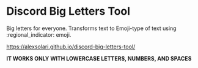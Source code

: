 # Discord Big Letters Tool

Big letters for everyone.
Transforms text to Emoji-type of text using :regional_indicator: emoji.

https://alexsolari.github.io/discord-big-letters-tool/

**IT WORKS ONLY WITH LOWERCASE LETTERS, NUMBERS, AND SPACES**
